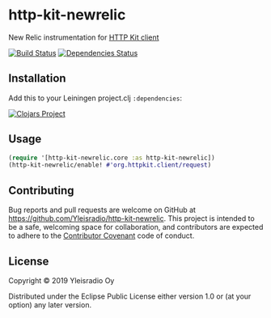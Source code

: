 # http-kit-newrelic

New Relic instrumentation for [HTTP Kit client](http://www.http-kit.org/client.html#options)

[![Build Status](https://travis-ci.org/Yleisradio/http-kit-newrelic.svg)](https://travis-ci.org/Yleisradio/http-kit-newrelic)
[![Dependencies Status](http://jarkeeper.com/Yleisradio/http-kit-newrelic/status.png)](http://jarkeeper.com/Yleisradio/http-kit-newrelic)

## Installation

Add this to your Leiningen project.clj `:dependencies`:

[![Clojars Project](https://img.shields.io/clojars/v/yleisradio/http-kit-newrelic.svg)](https://clojars.org/yleisradio/http-kit-newrelic)

## Usage

```clojure
(require '[http-kit-newrelic.core :as http-kit-newrelic])
(http-kit-newrelic/enable! #'org.httpkit.client/request)
```

## Contributing
Bug reports and pull requests are welcome on GitHub at https://github.com/Yleisradio/http-kit-newrelic. This project is intended to be a safe, welcoming space for collaboration, and contributors are expected to adhere to the [Contributor Covenant](http://contributor-covenant.org) code of conduct.

## License

Copyright © 2019 Yleisradio Oy

Distributed under the Eclipse Public License either version 1.0 or (at
your option) any later version.
